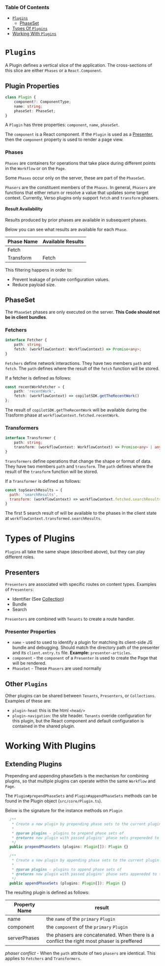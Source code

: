 ### Table Of Contents

-   [`Plugins`](#plugins)
    -   [PhaseSet](#phaseset)
-   [Types Of `Plugins`](#types-of-plugins)
-   [Working With `Plugins`](#working-with-plugins)

# `Plugins`

A Plugin defines a vertical slice of the application. The cross-sections of this
slice are either `Phases` or a `React.Component`.

## Plugin Properties

```ts
class Plugin {
    component?: ComponentType;
    name: string;
    phaseSet: PhaseSet;
}
```

A `Plugin` has three properties: `component`, `name`, `phaseSet`.

The `component` is a React component. If the `Plugin` is used as a
[Presenter](#presenters), then the `component` property is used to render
a page view.

### Phases

`Phases` are containers for operations that take place during different points
in the `Workflow` or on the `Page`.

Some `Phases` occur only on the server, these are part of the `PhaseSet`.

`Phasers` are the constituent members of the `Phases`. In general, `Phasers` are
functions that either return or resolve a value that updates some target context.
Currently, Verso plugins only support `fetch` and `transform` phasers.

#### Result Availability

Results produced by prior phases are available in subsequent phases.

Below you can see what results are available for each `Phase`.

| Phase Name | Available Results |
| ---------- | ----------------- |
| Fetch      |                   |
| Transform  | Fetch             |

This filtering happens in order to:

-   Prevent leakage of private configuration values.
-   Reduce payload size.

## PhaseSet

The `PhaseSet` phases are only executed on the server. **This Code should
not be in client bundles**.

### Fetchers

```ts
interface Fetcher {
    path: string;
    fetch: (workflowContext: WorkflowContext) => Promise<any>;
}
```

`Fetchers` define network interactions. They have two members
`path` and `fetch`. The `path` defines where the result of the `fetch` function will be stored.

If a fetcher is defined as follows:

```ts
const recentWorkFetcher = {
    path: 'recentWork',
    fetch: (workflowContext) => copilotSDK.getTheRecentWork()
};
```

The result of `copilotSDK.getTheRecentWork` will be available during the Trasform phase at
`workflowContext.fetched.recentWork`.

### Transformers

```ts
interface Transformer {
    path: string;
    transform: (workflowContext: WorkflowContext) => Promise<any> | any;
}
```

`Transformers` define operations that change the shape or format of data.
They have two members `path` and `transform`. The `path` defines where the result of the
`transform` function will be stored.

If a `Transformer` is defined as follows:

```jsx
const topSearchResults = {
  path: 'searchResults',
  transform: (workflowContext) => workflowContext.fetched.searchResults.slice(0, 5);
}
```

The first 5 search result of will be available to the phases in the client state
at `workflowContext.transformed.searchResults`.

# Types of Plugins

`Plugins` all take the same shape (described above), but they can play different
roles.

## Presenters

`Presenters` are associated with specific routes on content types.
Examples of `Presenters`:

-   Identifier (See [Collection](#other-plugins))
-   Bundle
-   Search

`Presenters` are combined with `Tenants` to create a route handler.

### Presenter Properties

-   `name` - used to used to identify a plugin for matching its client-side JS bundle and debugging. Should match the directory path of the presenter and its `client.entry.ts` file. **Example:** `presenter-articles`.
-   `component` - the `component` of a `Presenter` is used to create the Page that will be rendered.
-   `PhaseSet` - These `Phasers` are used normally

## Other `Plugins`

Other plugins can be shared between `Tenants`, `Presenters`, or `Collections`.
Examples of these are:

-   `plugin-head`: this is the html `<head/>`
-   `plugin-navigation`: the site header. `Tenants` overide configuration for this plugin,
    but the React component and default configuration is contained in the shared plugin.

# Working With Plugins

## Extending Plugins

Prepending and appending phaseSets is the mechanism for combining plugins, so that multiple
plugins can operate within the same `Workflow` and `Page`.

The `Plugin#prependPhaseSets` and `Plugin#appendPhaseSets` methods can be found in the Plugin object (`src/core/Plugin.ts`).

Below is the signature for the instance methods on `Plugin`

```jsx
  /**
   * Create a new plugin by prepending phase sets to the current plugin's.
   *
   * @param plugins - plugins to prepend phase sets of
   * @returns new plugin with passed plugins' phase sets prepeneded to the current
   */
  public prependPhaseSets (plugins: Plugin[]): Plugin {}

  /**
   * Create a new plugin by appending phase sets to the current plugin's.
   *
   * @param plugins - plugins to append phase sets of
   * @returns new plugin with passed plugins' phase sets appeneded to the current
   */
  public appendPhaseSets (plugins: Plugin[]): Plugin {}
```

The resulting plugin is defined as follows:

| Property Name | result                                                                                    |
| ------------- | ----------------------------------------------------------------------------------------- |
| name          | the `name` of the `primary` `Plugin`                                                      |
| component     | the `component` of the `primary` `Plugin`                                                 |
| serverPhases  | the phasers are concatenated. When there is a conflict the right most phaser is preffered |

_phaser conflict_ - When the `path` attribute of two `phasers` are identical.
This applies to `Fetchers` and `Transformers`.
